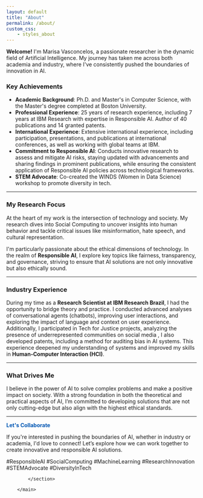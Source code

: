 ```yaml
---
layout: default
title: "About"
permalink: /about/
custom_css:
    - styles_about
---
```


<article class="page">
    <div class="container"></div>
        <main>
            <section class="about-section">
                <p><b>Welcome!</b> I'm Marisa Vasconcelos, a passionate researcher in the dynamic field of Artificial Intelligence. My journey has taken me across both academia and industry, where I've consistently pushed the boundaries of innovation in AI.</p>
            </section>
            <section class="about-section">
                <h3>Key Achievements</h3>
                <ul>
                    <li><strong>Academic Background</strong>: Ph.D. and Master's in Computer Science, with the Master's degree completed at Boston University.</li>
                    <li><strong>Professional Experience</strong>: 25 years of research experience, including 7 years at IBM Research with expertise in Responsible AI. Author of 40 publications and 14 granted patents.</li>
                    <li><strong>International Experience</strong>: Extensive international experience, including participation, presentations, and publications at international conferences, as well as working with global teams at IBM.</li>
                    <li><strong>Commitment to Responsible AI</strong>: Conducts innovative research to assess and  mitigate AI risks, staying updated with advancements and sharing findings in prominent publications, while ensuring the consistent application of Responsible AI policies across technological frameworks.</li>
                    <li><strong>STEM Advocate</strong>: Co-created the WINDS (Women in Data Science) workshop to promote diversity in tech.</li>
                </ul>
                <hr>
            </section>  
            <section class="about-section">
                <h3>My Research Focus</h3>
                <p>At the heart of my work is the intersection of technology and society. My research dives into Social Computing to uncover insights into human behavior and tackle critical issues like misinformation, hate speech, and cultural representation.</p>
                <p>I'm particularly passionate about the ethical dimensions of technology. In the realm of <strong>Responsible AI</strong>, I explore key topics like fairness, transparency, and governance, striving to ensure that AI solutions are not only innovative but also ethically sound.</p>
                <hr>
            </section>
            <section class="about-section">
                <h3>Industry Experience</h3>
                    <p>During my time as a <strong>Research Scientist at IBM Research Brazil</strong>, I had the opportunity to bridge theory and practice. I conducted advanced analyses of conversational agents (chatbots), improving user interactions, and exploring the impact of language and context on user experience. Additionally, I participated in Tech for Justice projects, analyzing the presence of underrepresented communities on social media , I also developed patents, including a method for auditing bias in AI systems. This experience deepened my understanding of systems and improved my skills in <strong>Human-Computer Interaction (HCI)</strong>.</p><hr>
            </section>
            <section class="about-section">
                <h3>What Drives Me</h3>
                <p>I believe in the power of AI to solve complex problems and make a positive impact on society. With a strong foundation in both the theoretical and practical aspects of AI, I’m committed to developing solutions that are not only cutting-edge but also align with the highest ethical standards.</p><hr>
            </section>
            <section class="about-section">
                <p style="font-weight: bold;color: #0056b3;">Let's Collaborate</p>
                <p>If you're interested in pushing the boundaries of AI, whether in industry or academia, I'd love to connect! Let’s explore how we can work together to create innovative and responsible AI solutions.</p> 
                <p class="hashtags">#ResponsibleAI #SocialComputing #MachineLearning #ResearchInnovation #STEMAdvocate #DiversityInTech</p> 

            </section>

        </main>
   
</article>
